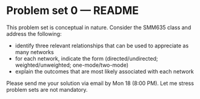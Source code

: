 # Problem set 0 — README

This problem set is conceptual in nature. Consider the SMM635 class and address the following:

- identify three relevant relationships that can be used to appreciate as many networks
- for each network, indicate the form (directed/undirected; weighted/unweighted; one-mode/two-mode)
- explain the outcomes that are most likely associated with each network

Please send me your solution via email by Mon 18 (8:00 PM). Let me stress problem sets are not mandatory.
